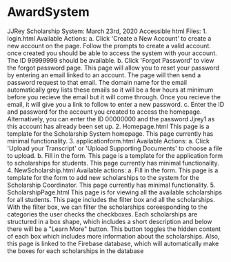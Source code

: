 # AwardSystem

JJRey Scholarship System:
  March 23rd, 2020
  Accessible html Files:
    1. login.html
       Available Actions:
       a. Click 'Create a New Account' to create a new account on the page. Follow the prompts to create a valid account.
          once created you should be able to access the system with your account. The ID 99999999 should be available.
       b. Click 'Forgot Password' to view the forgot password page. This page will allow you to reset your password by 
          entering an email linked to an account. The page will then send a password request to that email. The domain 
          name for the email automatically grey lists these emails so it will be a few hours at minimum before you
          recieve the email but it will come through. Once you recieve the email, it will give you a link to follow to
          enter a new password.
       c. Enter the ID and password for the account you created to access the homepage. Alternatively, you can enter the 
          ID 00000000 and the password Jjrey1 as this account has already been set up. 
    2. Homepage.html
       This page is a template for the Scholarship System homepage. 
       This page currently has minimal functionality. 
    3. applicationform.html
       Available Actions:
       a. Click 'Upload your Transcript' or 'Upload Supporting Documents' to choose a file to upload. 
       b. Fill in the form.
       This page is a template for the application form to scholarships for students.
       This page currently has minimal functionality.
    4. NewScholarship.html
       Available actions:
       a. Fill in the form.
       This page is a template for the form to add new scholarships to the system for the Scholarship Coordinator.
       This page currently has minimal functionality.
    5. ScholarshipPage.html
       This page is for viewing all the available scholarships for all students. 
       This page includes the filter box and all the scholarships. 
       With the filter box, we can filter the scholarships coreesponding to the categories the user checks the checkboxes.
       Each scholarships are structured in a box shape, which includes a short description 
       and below there will be a "Learn More" button. This button toggles the hidden content of each box 
       which includes more information about the scholarships. 
       Also, this page is linked to the Firebase database, which will automatically make the boxes for each scholarships in the database    
